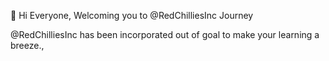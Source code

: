 👋 Hi Everyone, Welcoming you to @RedChilliesInc Journey

@RedChilliesInc has been incorporated out of goal to make your learning a breeze., 


